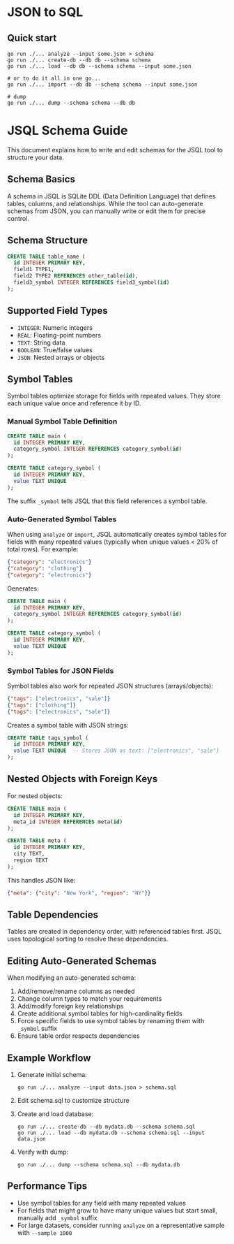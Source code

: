 # JSON to SQL

## Quick start
```
go run ./... analyze --input some.json > schema
go run ./... create-db --db db --schema schema
go run ./... load --db db --schema schema --input some.json

# or to do it all in one go...
go run ./... import --db db --schema schema --input some.json

# dump
go run ./... dump --schema schema --db db
```

# JSQL Schema Guide

This document explains how to write and edit schemas for the JSQL tool to structure your data.

## Schema Basics

A schema in JSQL is SQLite DDL (Data Definition Language) that defines tables, columns, and relationships. While the tool can auto-generate schemas from JSON, you can manually write or edit them for precise control.

## Schema Structure

```sql
CREATE TABLE table_name (
  id INTEGER PRIMARY KEY,
  field1 TYPE1,
  field2 TYPE2 REFERENCES other_table(id),
  field3_symbol INTEGER REFERENCES field3_symbol(id)
);
```

## Supported Field Types

- `INTEGER`: Numeric integers
- `REAL`: Floating-point numbers
- `TEXT`: String data
- `BOOLEAN`: True/false values
- `JSON`: Nested arrays or objects

## Symbol Tables

Symbol tables optimize storage for fields with repeated values. They store each unique value once and reference it by ID.

### Manual Symbol Table Definition

```sql
CREATE TABLE main (
  id INTEGER PRIMARY KEY,
  category_symbol INTEGER REFERENCES category_symbol(id)
);

CREATE TABLE category_symbol (
  id INTEGER PRIMARY KEY,
  value TEXT UNIQUE
);
```

The suffix `_symbol` tells JSQL that this field references a symbol table.

### Auto-Generated Symbol Tables

When using `analyze` or `import`, JSQL automatically creates symbol tables for fields with many repeated values (typically when unique values < 20% of total rows). For example:

```json
{"category": "electronics"}
{"category": "clothing"}
{"category": "electronics"}
```

Generates:
```sql
CREATE TABLE main (
  id INTEGER PRIMARY KEY,
  category_symbol INTEGER REFERENCES category_symbol(id)
);

CREATE TABLE category_symbol (
  id INTEGER PRIMARY KEY,
  value TEXT UNIQUE
);
```

### Symbol Tables for JSON Fields

Symbol tables also work for repeated JSON structures (arrays/objects):

```json
{"tags": ["electronics", "sale"]}
{"tags": ["clothing"]}
{"tags": ["electronics", "sale"]}
```

Creates a symbol table with JSON strings:
```sql
CREATE TABLE tags_symbol (
  id INTEGER PRIMARY KEY,
  value TEXT UNIQUE  -- Stores JSON as text: ["electronics", "sale"]
);
```

## Nested Objects with Foreign Keys

For nested objects:

```sql
CREATE TABLE main (
  id INTEGER PRIMARY KEY,
  meta_id INTEGER REFERENCES meta(id)
);

CREATE TABLE meta (
  id INTEGER PRIMARY KEY,
  city TEXT,
  region TEXT
);
```

This handles JSON like:
```json
{"meta": {"city": "New York", "region": "NY"}}
```

## Table Dependencies

Tables are created in dependency order, with referenced tables first. JSQL uses topological sorting to resolve these dependencies.

## Editing Auto-Generated Schemas

When modifying an auto-generated schema:

1. Add/remove/rename columns as needed
2. Change column types to match your requirements
3. Add/modify foreign key relationships
4. Create additional symbol tables for high-cardinality fields
5. Force specific fields to use symbol tables by renaming them with `_symbol` suffix
6. Ensure table order respects dependencies

## Example Workflow

1. Generate initial schema:
   ```
   go run ./... analyze --input data.json > schema.sql
   ```

2. Edit schema.sql to customize structure

3. Create and load database:
   ```
   go run ./... create-db --db mydata.db --schema schema.sql
   go run ./... load --db mydata.db --schema schema.sql --input data.json
   ```

4. Verify with dump:
   ```
   go run ./... dump --schema schema.sql --db mydata.db
   ```

## Performance Tips

- Use symbol tables for any field with many repeated values
- For fields that might grow to have many unique values but start small, manually add `_symbol` suffix
- For large datasets, consider running `analyze` on a representative sample with `--sample 1000`
